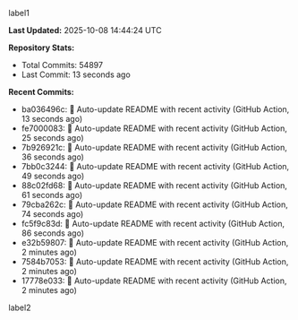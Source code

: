 
label1 
<!-- ACTIVITY_START -->
**Last Updated:** 2025-10-08 14:44:24 UTC

**Repository Stats:**
- Total Commits: 54897
- Last Commit: 13 seconds ago

**Recent Commits:**
- ba036496c: 🤖 Auto-update README with recent activity (GitHub Action, 13 seconds ago)
- fe7000083: 🤖 Auto-update README with recent activity (GitHub Action, 25 seconds ago)
- 7b926921c: 🤖 Auto-update README with recent activity (GitHub Action, 36 seconds ago)
- 7bb0c3244: 🤖 Auto-update README with recent activity (GitHub Action, 49 seconds ago)
- 88c02fd68: 🤖 Auto-update README with recent activity (GitHub Action, 61 seconds ago)
- 79cba262c: 🤖 Auto-update README with recent activity (GitHub Action, 74 seconds ago)
- fc5f9c83d: 🤖 Auto-update README with recent activity (GitHub Action, 86 seconds ago)
- e32b59807: 🤖 Auto-update README with recent activity (GitHub Action, 2 minutes ago)
- 7584b7053: 🤖 Auto-update README with recent activity (GitHub Action, 2 minutes ago)
- 17778e033: 🤖 Auto-update README with recent activity (GitHub Action, 2 minutes ago)
<!-- ACTIVITY_END -->

label2
